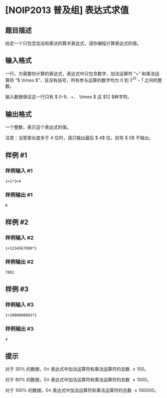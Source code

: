 # [NOIP2013 普及组] 表达式求值

## 题目描述

给定一个只包含加法和乘法的算术表达式，请你编程计算表达式的值。

## 输入格式

一行，为需要你计算的表达式，表达式中只包含数字、加法运算符 “$+$” 和乘法运算符 “$ \times $”，且没有括号，所有参与运算的数字均为 $0$ 到   $2^{31}-1$ 之间的整数。  

输入数据保证这一行只有 $ 0-9$、$+$、$ \times $ 这 $12 $种字符。

## 输出格式

一个整数，表示这个表达式的值。  

注意：当答案长度多于 $4$ 位时，请只输出最后 $ 4$ 位，前导 $ 0$ 不输出。

## 样例 #1

### 样例输入 #1

```
1+1*3+4
```

### 样例输出 #1

```
8
```

## 样例 #2

### 样例输入 #2

```
1+1234567890*1
```

### 样例输出 #2

```
7891
```

## 样例 #3

### 样例输入 #3

```
1+1000000003*1
```

### 样例输出 #3

```
4
```

## 提示

对于 $30\%$ 的数据，$0≤$ 表达式中加法运算符和乘法运算符的总数 $≤100$。

对于 $80\%$ 的数据，$0≤$ 表达式中加法运算符和乘法运算符的总数 $≤1000$。

对于 $100\%$ 的数据，$0≤$ 表达式中加法运算符和乘法运算符的总数 $≤100000$。